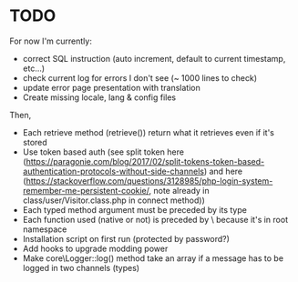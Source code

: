 # TODO

For now I'm currently:
- correct SQL instruction (auto increment, default to current timestamp, etc...)
- check current log for errors I don't see (~ 1000 lines to check)
- update error page presentation with translation
- Create missing locale, lang & config files

Then,
- Each retrieve method (retrieve<Something>()) return what it retrieves even if it's stored
- Use token based auth (see split token here (https://paragonie.com/blog/2017/02/split-tokens-token-based-authentication-protocols-without-side-channels) and here (https://stackoverflow.com/questions/3128985/php-login-system-remember-me-persistent-cookie/, note already in class/user/Visitor.class.php in connect method))
- Each typed method argument must be preceded by its type
- Each function used (native or not) is preceded by \ because it's in root namespace
- Installation script on first run (protected by password?)
- Add hooks to upgrade modding power
- Make core\Logger::log() method take an array if a message has to be logged in two channels (types)
